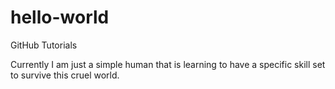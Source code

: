 # hello-world
GitHub Tutorials

Currently I am just a simple human that is learning to have a specific skill set to survive this cruel world.
